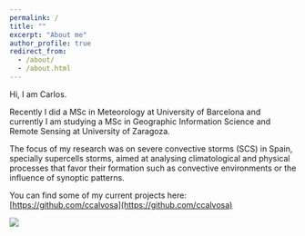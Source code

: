 ```yaml
---
permalink: /
title: ""
excerpt: "About me"
author_profile: true
redirect_from: 
  - /about/
  - /about.html
---
```



Hi, I am Carlos.  

Recently I did a MSc in Meteorology at University of Barcelona and currently I am studying a MSc in Geographic Information Science and Remote Sensing at University of Zaragoza.

The focus of my research was on severe convective storms (SCS) in Spain, specially supercells storms, aimed at analysing climatological and physical processes that favor their formation such as convective environments or the influence of synoptic patterns. 

You can find some of my current projects here: [https://github.com/ccalvosa](https://github.com/ccalvosa)
  


![](http://ccalvosa.github.io/images/WTs_SPs.png)

